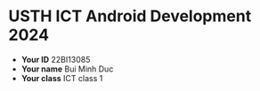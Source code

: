 USTH ICT Android Development 2024
========================================

* **Your ID** 22BI13085
* **Your name** Bui Minh Duc
* **Your class** ICT class 1
